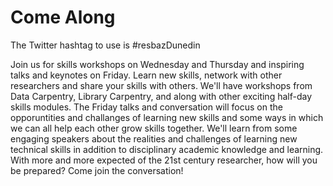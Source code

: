 # Come Along
<!--<p>Registration has opened and you can <a href='https://docs.google.com/forms/d/e/1FAIpQLSc5IVxacgAeJsJFSGYQIvVIyWIjrzzp5sDCAyWtaaQNWTLYMQ/viewform'>register here</a>!</p>
-->
<p>The Twitter hashtag to use is #resbazDunedin</p>

<p>Join us for skills workshops on Wednesday and Thursday and inspiring talks and keynotes on Friday. Learn new skills, network with other researchers and share your skills with others. We'll have workshops from Data Carpentry, Library Carpentry, and along with other exciting half-day skills modules.  The Friday talks and conversation will focus on the opporuntities and challanges of learning new skills and some ways in which we can all help each other grow skills together. We'll learn from some engaging speakers about the realities and challenges of learning new technical skills in addition to disciplinary academic knowledge and learning. With more and more expected of the 21st century researcher, how will you be prepared? Come join the conversation!</p>
  
 
